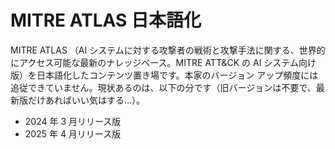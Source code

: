 # MITRE ATLAS 日本語化

MITRE ATLAS （AI システムに対する攻撃者の戦術と攻撃手法に関する、世界的にアクセス可能な最新のナレッジベース。MITRE ATT&CK の AI システム向け版）を日本語化したコンテンツ置き場です。本家のバージョン アップ頻度には追従できていません。現状あるのは、以下の分です（旧バージョンは不要で、最新版だけあればいい気はする…）。

- 2024 年 3 月リリース版
- 2025 年 4 月リリース版

